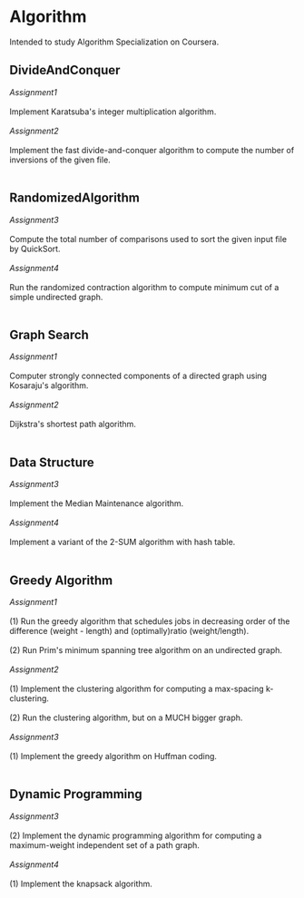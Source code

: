 # Algorithm
Intended to study Algorithm Specialization on Coursera.

## DivideAndConquer <br>
*Assignment1* <br><br>
  Implement Karatsuba's integer multiplication algorithm. <br><br>
*Assignment2* <br><br>
  Implement the fast divide-and-conquer algorithm to compute the number of inversions of the given file. <br><br>

## RandomizedAlgorithm <br>
*Assignment3* <br><br>
  Compute the total number of comparisons used to sort the given input file by QuickSort. <br><br>
*Assignment4* <br><br>
  Run the randomized contraction algorithm to compute minimum cut of a simple undirected graph. <br><br>

## Graph Search <br>
*Assignment1* <br><br>
  Computer strongly connected components of a directed graph using Kosaraju's algorithm. <br><br>
*Assignment2* <br><br>
  Dijkstra's shortest path algorithm. <br><br>

## Data Structure <br>
*Assignment3* <br><br>
  Implement the Median Maintenance algorithm. <br><br>
*Assignment4* <br><br>
  Implement a variant of the 2-SUM algorithm with hash table. <br><br>

## Greedy Algorithm <br>
*Assignment1* <br><br>
(1) Run the greedy algorithm that schedules jobs in decreasing order of the difference (weight - length) and (optimally)ratio (weight/length). <br><br>
(2) Run Prim's minimum spanning tree algorithm on an undirected graph. <br><br>
*Assignment2* <br><br>
(1) Implement the clustering algorithm for computing a max-spacing k-clustering. <br><br>
(2) Run the clustering algorithm, but on a MUCH bigger graph. <br><br>
*Assignment3* <br><br>
(1) Implement the greedy algorithm on Huffman coding. <br><br>

## Dynamic Programming <br>
*Assignment3* <br><br>
(2) Implement the dynamic programming algorithm for computing a maximum-weight independent set of a path graph. <br><br>
*Assignment4* <br><br>
(1) Implement the knapsack algorithm. <br><br>
